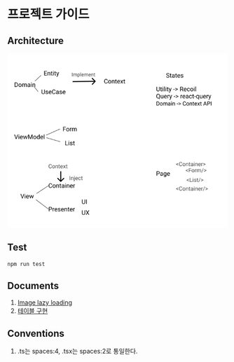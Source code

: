 # 프로젝트 가이드

## Architecture

![hais-architecture](./docs/images/hais-architecture.png)

## Test

```console
npm run test
```

## Documents

1. [Image lazy loading](./docs/ImageLazyLoading.md)
2. [테이블 구현](./docs/테이블%20구현.md)

## Conventions

1. .ts는 spaces:4, .tsx는 spaces:2로 통일한다.
